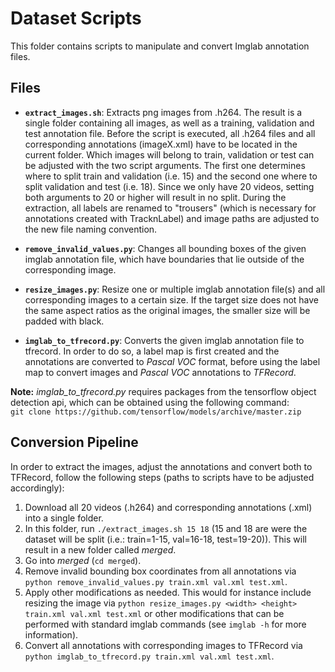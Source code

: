 # Dataset Scripts
This folder contains scripts to manipulate and convert Imglab annotation files.

## Files
- **`extract_images.sh`**: Extracts png images from .h264. The result is a single folder containing all images, as well as
 a training, validation and test annotation file. Before the script is executed, all .h264 files and all corresponding 
 annotations (imageX.xml) have to be located in the current folder. Which images will belong to train, validation or 
 test can be adjusted with the two script arguments. The first one determines where to split train and validation (i.e. 15)
 and the second one where to split validation and test (i.e. 18). Since we only have 20 videos, setting both arguments
 to 20 or higher will result in no split. During the extraction, all labels are renamed to "trousers" (which is 
 necessary for annotations created with TracknLabel) and image paths are adjusted to the new file naming convention.

- **`remove_invalid_values.py`**: Changes all bounding boxes of the given imglab annotation file, which have boundaries
 that lie outside of the corresponding image.

- **`resize_images.py`**: Resize one or multiple imglab annotation file(s) and all corresponding images to a certain size.
 If the target size does not have the same aspect ratios as the original images, the smaller size will be padded with black.

- **`imglab_to_tfrecord.py`**: Converts the given imglab annotation file to tfrecord. In order to do so,
 a label map is first created and the annotations are converted to *Pascal VOC* format, before using the label map to
 convert images and *Pascal VOC* annotations to *TFRecord*.

**Note:** *imglab_to_tfrecord.py* requires packages from the tensorflow object detection api, which can be obtained using
 the following command: <br>
`git clone https://github.com/tensorflow/models/archive/master.zip`

## Conversion Pipeline
In order to extract the images, adjust the annotations and convert both to TFRecord, follow the following steps
(paths to scripts have to be adjusted accordingly):
1. Download all 20 videos (.h264) and corresponding annotations (.xml) into a single folder.
2. In this folder, run `./extract_images.sh 15 18` (15 and 18 are were the dataset will be split (i.e.: train=1-15, 
val=16-18, test=19-20)). This will result in a new folder called *merged*.
3. Go into *merged* (`cd merged`).
4. Remove invalid bounding box coordinates from all annotations via `python remove_invalid_values.py train.xml val.xml test.xml`.
5. Apply other modifications as needed. This would for instance include resizing the image via 
`python resize_images.py <width> <height> train.xml val.xml test.xml` or other
modifications that can be performed with standard imglab commands (see `imglab -h` for more information).
6. Convert all annotations with corresponding images to TFRecord via `python imglab_to_tfrecord.py train.xml val.xml test.xml`.
